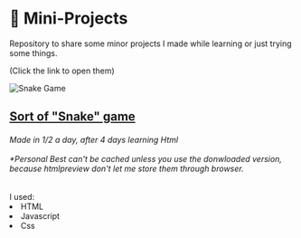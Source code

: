 # 🌱 Mini-Projects 
Repository to share some minor projects I made while learning or just trying some things.

(Click the link to open them)

<div style="display:inline-block;vertical-align:top">
    <img src="https://i.imgur.com/ceXaHDc.png" alt="Snake Game" align="left"/>
</div>
<h2><a href="https://htmlpreview.github.io/?https://github.com/Nick-Gabe/Mini-Projects/blob/main/snake.html" target="_blank">Sort of "Snake" game</a></h2>
<h6>Made in 1/2 a day, after 4 days learning Html<br><br>
*Personal Best can't be cached unless you use the donwloaded version, <br>
because htmlpreview don't let me store them through browser.</h6>
<div>
  <span>I used:</span>
  <li>HTML</li>
  <li>Javascript</li>
  <li>Css</li>
</div>
